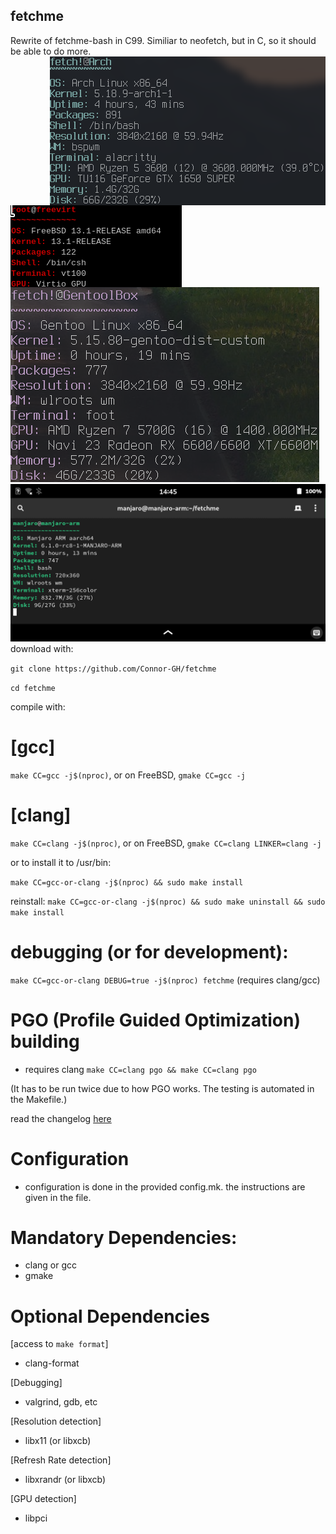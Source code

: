 ## fetchme
Rewrite of fetchme-bash in C99. Similiar to neofetch, but in C, so it should be able to do more.
<img src="screenshots/arch.png" align="right">

<img src="screenshots/freebsd.png" align="left">
<img src="screenshots/gentoo.png">
<img src="screenshots/pinephone.png">
download with:

``git clone https://github.com/Connor-GH/fetchme``

``cd fetchme``

compile with:

# [gcc]

``make CC=gcc -j$(nproc)``, or on FreeBSD, ``gmake CC=gcc -j``

# [clang]

``make CC=clang -j$(nproc)``, or on FreeBSD, ``gmake CC=clang LINKER=clang -j``

or to install it to /usr/bin:

``make CC=gcc-or-clang -j$(nproc) && sudo make install``

reinstall:
``make CC=gcc-or-clang -j$(nproc) && sudo make uninstall && sudo make install``

# debugging (or for development):

``make CC=gcc-or-clang DEBUG=true -j$(nproc) fetchme`` (requires clang/gcc)


# PGO (Profile Guided Optimization) building
- requires clang
``make CC=clang pgo && make CC=clang pgo``

(It has to be run twice due to how PGO works. The testing is automated in the Makefile.)


read the changelog
<a href="docs/CHANGELOG.md">here</a>

# Configuration
- configuration is done in the provided config.mk. the instructions are given in the file.

# Mandatory Dependencies:
- clang or gcc
- gmake

# Optional Dependencies
[access to ``make format``]
- clang-format

[Debugging]
- valgrind, gdb, etc

[Resolution detection]
- libx11 (or libxcb)

[Refresh Rate detection]
- libxrandr (or libxcb)

[GPU detection]
- libpci
